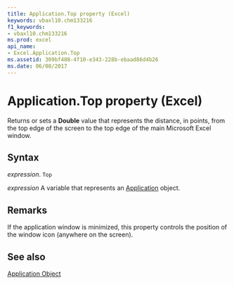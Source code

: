```yaml
---
title: Application.Top property (Excel)
keywords: vbaxl10.chm133216
f1_keywords:
- vbaxl10.chm133216
ms.prod: excel
api_name:
- Excel.Application.Top
ms.assetid: 309bf408-4f10-e343-228b-ebaad86d4b26
ms.date: 06/08/2017
---
```



# Application.Top property (Excel)

Returns or sets a  **Double** value that represents the distance, in points, from the top edge of the screen to the top edge of the main Microsoft Excel window.


## Syntax

_expression_. `Top`

_expression_ A variable that represents an [Application](Excel.Application-graph-property.md) object.


## Remarks

If the application window is minimized, this property controls the position of the window icon (anywhere on the screen).


## See also


[Application Object](Excel.Application(object).md)

